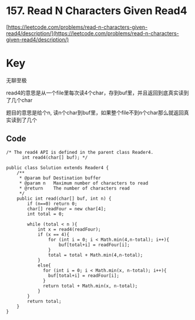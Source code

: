 # 157. Read N Characters Given Read4
[https://leetcode.com/problems/read-n-characters-given-read4/description/](https://leetcode.com/problems/read-n-characters-given-read4/description/)

# Key
无聊至极

read4的意思是从一个file里每次读4个char，存到buf里，并且返回到底真实读到了几个char

题目的意思是给个n, 读n个char到buf里，如果整个file不到n个char那么就返回真实读到了几个

## Code
```
/* The read4 API is defined in the parent class Reader4.
      int read4(char[] buf); */

public class Solution extends Reader4 {
    /**
     * @param buf Destination buffer
     * @param n   Maximum number of characters to read
     * @return    The number of characters read
     */
    public int read(char[] buf, int n) {
        if (n==0) return 0;
        char[] readFour = new char[4];
        int total = 0;
  
        while (total < n ){
            int x = read4(readFour);
            if (x == 4){
                for (int i = 0; i < Math.min(4,n-total); i++){
                    buf[total+i] = readFour[i];
                }
                total = total + Math.min(4,n-total);
            }
            else{
              for (int i = 0; i < Math.min(x, n-total); i++){
                buf[total+i] = readFour[i];
              }
              return total + Math.min(x, n-total);
            }
        }
        return total;
    }
}
```
